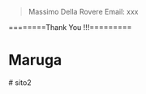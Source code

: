<blockquote>
Massimo Della Rovere
Email: xxx
</blockquote>

========Thank You !!!=========
# Maruga
#   s i t o 2  
 